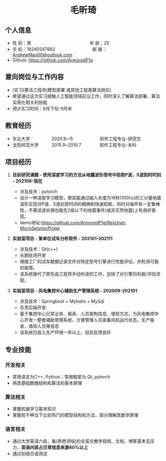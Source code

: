  <center>
     <h1>毛昕琦</h1>
 </center>

## 个人信息 

* 性 别：男&emsp;&emsp;&emsp;&emsp;&emsp;&emsp;&emsp;&emsp;&emsp;&emsp;&emsp;&emsp;&emsp;&ensp;年 龄：25  
* 手 机：18240247982 &emsp;&emsp;&emsp;&emsp;&emsp;&emsp;&ensp;&ensp;&emsp;  邮 箱：AndrewMao00@outlook.com   
* Github: https://github.com/ArmoredP1g

## 意向岗位与工作内容
* (实习)算法工程师(模型部署 或其他工程类算法岗位)
* 希望通过这次实习接触人工智能领域前沿工作，同时深入了解算法部署、算法实用化相关的技能
* 预计实习时间：6月下旬-9月末
## 教育经历
* 东北大学&emsp;&emsp;&emsp;&emsp;&emsp;2020.9~今&emsp;&emsp;&nbsp;&nbsp;   &emsp;&emsp;&emsp; 软件工程专业-研究生         
* 沈阳师范大学&emsp;&emsp;&emsp;2015.9~2019.7&emsp;&emsp;&emsp;&emsp; 软件工程专业-本科  

## 项目经历
1. **目前研究课题 - 使用深度学习的方法从地震波形信号中拾取P波，S波到时时刻 - 202108-现在** 
    * 涉及技术：pytorch
    * 设计一种深度学习模型，使其能通过输入长度为16秒(100hz)的三分量地震波形实现对P波、S波初至时间的精确和快速拾取，同时对噪声有一定鲁棒性，不需滤波处理也能在2级以下的地震事件(或非天然地震)上有良好表现。
    * demo地址:https://github.com/ArmoredP1g/ResUnet-MicroSeismicPicker

 2. **实验室项目 - 某单位试车分析软件 - 202101-202111**
    * 涉及技术：Qt(c++)
    * 长期驻场开发
    * 根据工厂的试车数据记录文件对特定型号引擎进行性能评估，并检测可能的故障。
    * 该系统替代了原先由工程师手动判读的工作，加快了对引擎的判故/评估流程。

3. **实验室项目 - 风电集控中心辅助生产管理系统 - 202009-202101**
    * 涉及技术：Springboot + Mybatis + MySql
    * 负责后端开发
    * 基于集控中心日常业务、报表、人员架构信息、值班方式，为风电集控中心开发一整套辅助管理系统，方便管理人员查看风机运行状态，生产报表，值班人员等信息
    * 该系统已投入生产环境一年以上，目前反馈良好

## 专业技能
### 开发相关
* 常用语言为C++, Python；常用框架为 Qt, pytorch
* 熟悉基础数据结构和算法的基本原理
### 算法相关
* 掌握机器学习基本知识
* 掌握若干种当下比较热门的模型结构和方法，部分理解其数学原理
### 语言相关
* 通过大学英语六级，看(熟悉领域)的全英文教学视频、文档、博客基本无压力，**英语内容占日常信息来源40%以上**
* 通过初级日语测试


